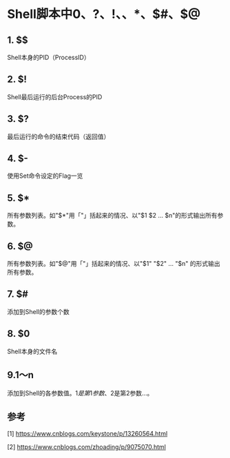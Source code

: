 # Shell脚本中$0、$?、$!、$$、$*、$#、$@

## 1. $$
Shell本身的PID（ProcessID）


## 2. $!
Shell最后运行的后台Process的PID


## 3. $?
最后运行的命令的结束代码（返回值）


## 4. $-
使用Set命令设定的Flag一览


## 5. $*
所有参数列表。如"$*"用「"」括起来的情况、以"$1 $2 … $n"的形式输出所有参数。


## 6. $@
所有参数列表。如"$@"用「"」括起来的情况、以"$1" "$2" … "$n" 的形式输出所有参数。


## 7. $#
添加到Shell的参数个数


## 8. $0
Shell本身的文件名


## 9.$1～$n
添加到Shell的各参数值。$1是第1参数、$2是第2参数…。

## 参考
[1] https://www.cnblogs.com/keystone/p/13260564.html

[2] https://www.cnblogs.com/zhoading/p/9075070.html